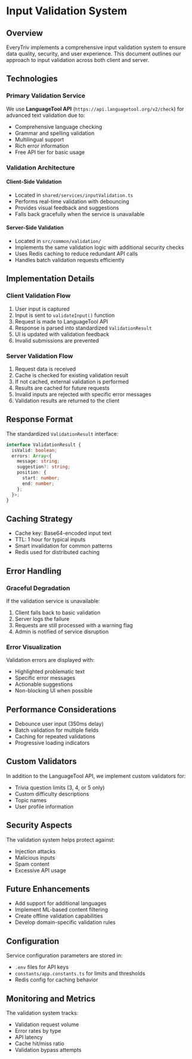 # Input Validation System

## Overview

EveryTriv implements a comprehensive input validation system to ensure data quality, security, and user experience. This document outlines our approach to input validation across both client and server.

## Technologies

### Primary Validation Service
We use **LanguageTool API** (`https://api.languagetool.org/v2/check`) for advanced text validation due to:
- Comprehensive language checking
- Grammar and spelling validation
- Multilingual support
- Rich error information
- Free API tier for basic usage

### Validation Architecture

#### Client-Side Validation
- Located in `shared/services/inputValidation.ts`
- Performs real-time validation with debouncing
- Provides visual feedback and suggestions
- Falls back gracefully when the service is unavailable

#### Server-Side Validation
- Located in `src/common/validation/`
- Implements the same validation logic with additional security checks
- Uses Redis caching to reduce redundant API calls
- Handles batch validation requests efficiently

## Implementation Details

### Client Validation Flow

1. User input is captured
2. Input is sent to `validateInput()` function
3. Request is made to LanguageTool API
4. Response is parsed into standardized `ValidationResult`
5. UI is updated with validation feedback
6. Invalid submissions are prevented

### Server Validation Flow

1. Request data is received
2. Cache is checked for existing validation result
3. If not cached, external validation is performed
4. Results are cached for future requests
5. Invalid inputs are rejected with specific error messages
6. Validation results are returned to the client

## Response Format

The standardized `ValidationResult` interface:

```typescript
interface ValidationResult {
  isValid: boolean;
  errors: Array<{
    message: string;
    suggestion?: string;
    position: {
      start: number;
      end: number;
    };
  }>;
}
```

## Caching Strategy

- Cache key: Base64-encoded input text
- TTL: 1 hour for typical inputs
- Smart invalidation for common patterns
- Redis used for distributed caching

## Error Handling

### Graceful Degradation
If the validation service is unavailable:
1. Client falls back to basic validation
2. Server logs the failure
3. Requests are still processed with a warning flag
4. Admin is notified of service disruption

### Error Visualization
Validation errors are displayed with:
- Highlighted problematic text
- Specific error messages
- Actionable suggestions
- Non-blocking UI when possible

## Performance Considerations

- Debounce user input (350ms delay)
- Batch validation for multiple fields
- Caching for repeated validations
- Progressive loading indicators

## Custom Validators

In addition to the LanguageTool API, we implement custom validators for:
- Trivia question limits (3, 4, or 5 only)
- Custom difficulty descriptions
- Topic names
- User profile information

## Security Aspects

The validation system helps protect against:
- Injection attacks
- Malicious inputs
- Spam content
- Excessive API usage

## Future Enhancements

- Add support for additional languages
- Implement ML-based content filtering
- Create offline validation capabilities
- Develop domain-specific validation rules

## Configuration

Service configuration parameters are stored in:
- `.env` files for API keys
- `constants/app.constants.ts` for limits and thresholds
- Redis config for caching behavior

## Monitoring and Metrics

The validation system tracks:
- Validation request volume
- Error rates by type
- API latency
- Cache hit/miss ratio
- Validation bypass attempts
